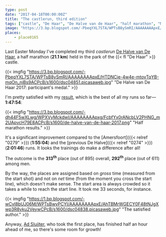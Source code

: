 ```yaml
---
type: post
date: "2017-04-18T00:00:00Z"
title: "The castlerun, third edition"
tags: ["castle", "De Haar", "De Halve van de Haar", "half marathon", "Netherlands", "running", "sport"]
image: "https://3.bp.blogspot.com/-PbeqYXL7STA/WPTsB8ySmRI/AAAAAAAApxE/HTDNCie-4w4e-mtovTqYB-mqOn_niBs9ACPcB/s1600/dsc04851.picasaweb.jpg"
places:
    - place0165
---
```


Last Easter Monday I've completed my third *castlerun* [De Halve van De Haar](http://www.dehalvevandehaar.nl/), a half marathon (**21.1 km**) held in the park of the {{< fl "De Haar" >}} castle.

<!--more-->

{{< imgfig "https://3.bp.blogspot.com/-PbeqYXL7STA/WPTsB8ySmRI/AAAAAAAApxE/HTDNCie-4w4e-mtovTqYB-mqOn_niBs9ACPcB/s1600/dsc04851.picasaweb.jpg" "De Halve van De Haar 2017: participant's medal." >}}

I'm pretty satisfied with my [result](https://evenementen.uitslagen.nl/2017/dehalvevandehaar/details.php?s=380), which is the best of all my runs so far—**1:47:54**:

{{< imgfig "https://3.bp.blogspot.com/-dh44F5wXLwg/WPXVyMckdwI/AAAAAAAApxg/FcbfYx0rANcbLV2PHNG_m2UApvcH79E8ACPcB/s1600/de-halve-van-de-haar-2017.png" "Half marathon results." >}}

It's a significant improvement compared to the [Amersfoort]({{< relref "0279" >}}) (**1:55:04**) and the [previous De Halve]({{< relref "0274" >}}) (**2:01:46**) runs. It looks the trainings do make a difference after all!

The outcome is the **313<sup>th</sup>** place (out of 895) overall, **292<sup>th</sup>** place (out of 611) among men.

By the way, the places are assigned based on *gross* time (measured from the start shot) and not on *net* time (from the moment you cross the start line), which doesn't make sense. The start area is always crowded so it takes a while to reach the start line. It took me 33 seconds, for instance.

{{< imgfig "https://1.bp.blogspot.com/-wCvl8bUJ06M/WPTsBwvPCYI/AAAAAAAApxE/AhTBMrWGECY0F48tNJgXwp3R8vku2VeywCPcB/s1600/dsc04838.picasaweb.jpg" "The satisfied author." >}}

Anyway, [Ad Sluijter](https://evenementen.uitslagen.nl/2017/dehalvevandehaar/details.php?s=4), who took the first place, has finished half an hour ahead of me, so there's some room for growth!
